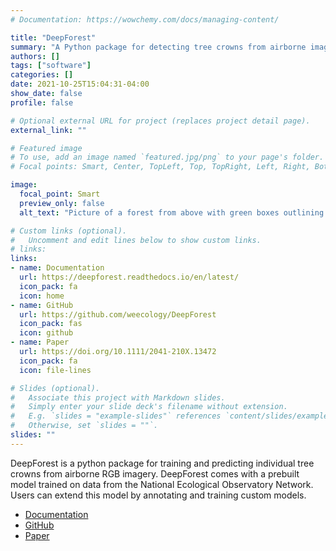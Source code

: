 ```yaml
---
# Documentation: https://wowchemy.com/docs/managing-content/

title: "DeepForest"
summary: "A Python package for detecting tree crowns from airborne imagery with an out-of-the-box model & support for fine tuning"
authors: []
tags: ["software"]
categories: []
date: 2021-10-25T15:04:31-04:00
show_date: false
profile: false

# Optional external URL for project (replaces project detail page).
external_link: ""

# Featured image
# To use, add an image named `featured.jpg/png` to your page's folder.
# Focal points: Smart, Center, TopLeft, Top, TopRight, Left, Right, BottomLeft, Bottom, BottomRight.

image:
  focal_point: Smart
  preview_only: false
  alt_text: "Picture of a forest from above with green boxes outlining tree crowns"

# Custom links (optional).
#   Uncomment and edit lines below to show custom links.
# links:
links:
- name: Documentation
  url: https://deepforest.readthedocs.io/en/latest/
  icon_pack: fa
  icon: home
- name: GitHub
  url: https://github.com/weecology/DeepForest
  icon_pack: fas
  icon: github
- name: Paper
  url: https://doi.org/10.1111/2041-210X.13472
  icon_pack: fa
  icon: file-lines

# Slides (optional).
#   Associate this project with Markdown slides.
#   Simply enter your slide deck's filename without extension.
#   E.g. `slides = "example-slides"` references `content/slides/example-slides.md`.
#   Otherwise, set `slides = ""`.
slides: ""
---
```


DeepForest is a python package for training and predicting individual tree crowns from airborne RGB imagery. DeepForest comes with a prebuilt model trained on data from the National Ecological Observatory Network. Users can extend this model by annotating and training custom models.

- [Documentation](https://deepforest.readthedocs.io/en/latest/)
- [GitHub](https://github.com/weecology/DeepForest)
- [Paper](https://doi.org/10.1111/2041-210X.13472)
